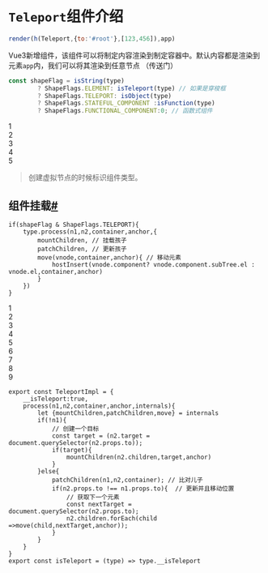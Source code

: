 # `Teleport`组件介绍

```js
render(h(Teleport,{to:'#root'},[123,456]),app)
```

Vue3新增组件，该组件可以将制定内容渲染到制定容器中。默认内容都是渲染到元素`app`内，我们可以将其渲染到任意节点 （传送门）

```js
const shapeFlag = isString(type)  
        ? ShapeFlags.ELEMENT: isTeleport(type) // 如果是穿梭框
        ? ShapeFlags.TELEPORT: isObject(type)
        ? ShapeFlags.STATEFUL_COMPONENT :isFunction(type) 
        ? ShapeFlags.FUNCTIONAL_COMPONENT:0; // 函数式组件
```

1  
2  
3  
4  
5  


> 创建虚拟节点的时候标识组件类型。

## 组件挂载[#](http://www.zhufengpeixun.com/advance/guide/22.teleport.html#%E7%BB%84%E4%BB%B6%E6%8C%82%E8%BD%BD)

```
if(shapeFlag & ShapeFlags.TELEPORT){
    type.process(n1,n2,container,anchor,{
        mountChildren, // 挂载孩子
        patchChildren, // 更新孩子
        move(vnode,container,anchor){ // 移动元素
            hostInsert(vnode.component? vnode.component.subTree.el : vnode.el,container,anchor)
        }
    })
}
```

1  
2  
3  
4  
5  
6  
7  
8  
9  


```
export const TeleportImpl = {
    __isTeleport:true,
    process(n1,n2,container,anchor,internals){
        let {mountChildren,patchChildren,move} = internals
        if(!n1){
            // 创建一个目标
            const target = (n2.target = document.querySelector(n2.props.to));
            if(target){
                mountChildren(n2.children,target,anchor)
            }
        }else{
            patchChildren(n1,n2,container); // 比对儿子
            if(n2.props.to !== n1.props.to){  // 更新并且移动位置
                // 获取下一个元素
                const nextTarget = document.querySelector(n2.props.to);
                n2.children.forEach(child =>move(child,nextTarget,anchor));
            }
        }
    }
}
export const isTeleport = (type) => type.__isTeleport
```